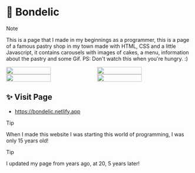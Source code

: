 # 🥧 Bondelic
> [!NOTE]
This is a page that I made in my beginnings as a programmer, this is a page of a famous pastry shop in my town made with HTML, CSS and a little Javascript, it contains carousels with images of cakes, a menu, information about the pastry and some Gif. PS: Don't watch this when you're hungry. :)

<!-- En resumen, solo se sube la imagen y se toma el URL para editarlo, y se utiliza display flex para agregarlas una al lado de la otra ajustando el width -->
<div style="display: flex;">
  <img src="https://github.com/user-attachments/assets/ea4d994a-82ac-48a3-a0bc-bc82e197bf3d" width="49%"></img> 
  <img src="https://github.com/user-attachments/assets/960e23f3-58be-4c47-9880-2ada2c82efd0" width="49%"></img>   
</div>

<div style="display: flex;">
  <img src="https://github.com/user-attachments/assets/e91c121e-7e8c-4922-85cd-f97bfd5852df" width="49%"></img> 
  <img src="https://github.com/user-attachments/assets/122d9655-85c5-42a8-a62a-16cc8f8672b1" width="49%"></img>   
</div>

## ✨ Visit Page
- https://bondelic.netlify.app

> [!TIP]
When I made this website I was starting this world of programming, I was only 15 years old!

> [!TIP]
I updated my page from years ago, at 20, 5 years later!
